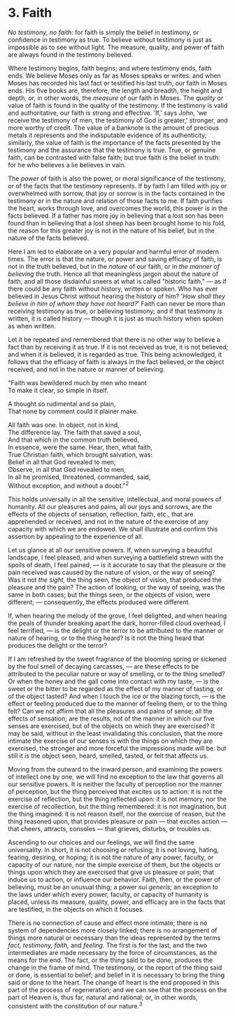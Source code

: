 # 3. Faith

*No testimony, no faith:* for faith is simply the belief in testimony, or confidence in testimony as true. To believe without testimony is just as impossible as to see without light. The measure, quality, and power of faith are always found in the testimony believed.

Where testimony begins, faith begins; and where testimony ends, faith ends. We believe Moses only as far as Moses speaks or writes: and when Moses has recorded his last fact or testified his last truth, our faith in Moses ends. His five books are, therefore, the length and breadth, the height and depth, or, in other words, the *measure* of our faith in Moses. The *quality* or value of faith is found in the quality of the testimony. If the testimony is valid and authoritative, our faith is strong and effective. 'If,' says John, 'we receive the testimony of men, the testimony of God is greater,' stronger, and more worthy of credit. The value of a banknote is the amount of precious metals it represents and the indisputable evidence of its authenticity; similarly, the value of faith is the importance of the facts presented by the testimony and the assurance that the testimony is true. True, or genuine faith, can be contrasted with false faith; but true faith is the belief in truth: for he who believes a lie believes in vain.

The *power* of faith is also the power, or moral significance of the testimony, or of the facts that the testimony represents. If by faith I am filled with joy or overwhelmed with sorrow, that joy or sorrow is in the facts contained in the testimony or in the nature and relation of those facts to me. If faith purifies the heart, works through love, and overcomes the world, this power is in the facts believed. If a father has more joy in believing that a lost son has been found than in believing that a lost sheep has been brought home to his fold, the reason for this greater joy is not in the nature of his belief, but in the nature of the facts believed.

Here I am led to elaborate on a very popular and harmful error of modern times. The error is that the nature, or power and saving efficacy of faith, is not in the truth believed, but in the *nature* of our faith, or in *the manner of believing* the truth. Hence all that meaningless jargon about the nature of faith, and all those disdainful sneers at what is called "historic faith," — as if there could be any faith without history, written or spoken. Who has ever believed in Jesus Christ without hearing the history of him? '*How shall they believe in him of whom they have not heard?*' Faith can never be more than receiving testimony as true, or believing testimony; and if that testimony is written, it is called history — though it is just as much history when spoken as when written.

Let it be repeated and remembered that there is no other way to believe a fact than by receiving it as true. If it is not received as true, it is not believed; and when it is believed, it is regarded as true. This being acknowledged, it follows that the efficacy of faith is always in the fact believed, or the object received, and not in the nature or manner of believing.

"Faith was bewildered much by men who meant  
To make it clear, so simple in itself.  
  
A thought so rudimental and so plain,  
That none by comment could it plainer make.  
  
All faith was one. In object, not in kind,  
The difference lay. The faith that saved a soul,  
And that which in the common truth believed,  
In essence, were the same. Hear, then, what faith,  
True Christian faith, which brought salvation, was:  
Belief in all that God revealed to men;  
Observe, in all that God revealed to men,  
In all he promised, threatened, commanded, said,  
Without exception, and without a doubt."<sup>2</sup>

This holds universally in all the sensitive, intellectual, and moral powers of humanity. All our pleasures and pains, all our joys and sorrows, are the effects of the objects of sensation, reflection, faith, etc., that are apprehended or received, and not in the nature of the exercise of any capacity with which we are endowed. We shall illustrate and confirm this assertion by appealing to the experience of all.

Let us glance at all our sensitive powers. If, when surveying a beautiful landscape, I feel pleased, and when surveying a battlefield strewn with the spoils of death, I feel pained, — is it accurate to say that the pleasure or the pain received was caused by the nature of vision, or the way of seeing? Was it not *the sight,* the thing seen, the object of vision, that produced the pleasure and the pain? The action of looking, or the way of seeing, was the same in both cases; but the things seen, or the objects of vision, were different; — consequently, the effects produced were different.

If, when hearing the melody of the grove, I feel delighted, and when hearing the peals of thunder breaking apart the dark, horror-filled cloud overhead, I feel terrified, — is the delight or the terror to be attributed to the manner or nature of hearing, or to the thing heard? Is it not the thing heard that produces the delight or the terror?

If I am refreshed by the sweet fragrance of the blooming spring or sickened by the foul smell of decaying carcasses, — are these effects to be attributed to the peculiar nature or way of smelling, or to the thing smelled? Or when the honey and the gall come into contact with my taste, — is the sweet or the bitter to be regarded as the effect of my manner of tasting, or of the object tasted? And when I touch the ice or the blazing torch, — is the effect or feeling produced due to the manner of feeling them, or to the thing felt? Can we not affirm that all the pleasures and pains of sense; all the effects of sensation; are the results, not of the manner in which our five senses are exercised, but of the objects on which they are exercised? It may be said, without in the least invalidating this conclusion, that the more intimate the exercise of our senses is with the things on which they are exercised, the stronger and more forceful the impressions made will be: but still it is the object seen, heard, smelled, tasted, or felt that affects us.

Moving from the outward to the inward person, and examining the powers of intellect one by one, we will find no exception to the law that governs all our sensitive powers. It is neither the faculty of perception nor the manner of perception, but the thing perceived that excites us to action: it is not the exercise of reflection, but the thing reflected upon: it is not memory, nor the exercise of recollection, but the thing remembered: it is not imagination, but the thing imagined: it is not reason itself, nor the exercise of reason, but the thing reasoned upon, that provides pleasure or pain — that excites action — that cheers, attracts, consoles — that grieves, disturbs, or troubles us.

Ascending to our choices and our feelings, we will find the same universality. In short, it is not choosing or refusing; it is not loving, hating, fearing, desiring, or hoping; it is not the nature of any power, faculty, or capacity of our nature, nor the simple exercise of them, but the objects or things upon which they are exercised that give us pleasure or pain; that induce us to action, or influence our behavior. Faith, then, or the power of believing, must be an unusual thing; a power *sui generis;* an exception to the laws under which every power, faculty, or capacity of humanity is placed, unless its measure, quality, power, and efficacy are in the facts that are testified, in the objects on which it focuses.

There is no connection of cause and effect more intimate; there is no system of dependencies more closely linked; there is no arrangement of things more natural or necessary than the ideas represented by the terms *fact, testimony, faith,* and *feeling.* The first is for the last, and the two intermediates are made necessary by the force of circumstances, as the means for the end. The fact, or the thing said to be done, produces the change in the frame of mind. The testimony, or the report of the thing said or done, is essential to belief; and belief in it is necessary to bring the thing said or done to the heart. The change of heart is the end proposed in this part of the process of regeneration; and we can see that the process on the part of Heaven is, thus far, natural and rational; or, in other words, consistent with the constitution of our nature.<sup>3</sup>
